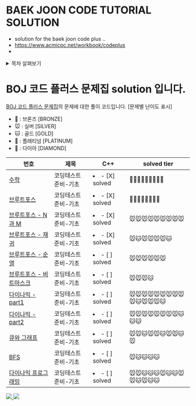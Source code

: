 ﻿# BAEK JOON CODE TUTORIAL SOLUTION

- solution for the baek joon code plus ..
- https://www.acmicpc.net/workbook/codeplus
- 
<!-- TABLE OF CONTENTS -->
<details>
  <summary>목차 살펴보기</summary>
  <ol>
    <li>
      <a href="#1">코딩테스트 준비-기초</a>
      <ul>
        <li><a href="#built-with">수학</a></li>
        <li><a href="#built-with">브루트포스</a></li>
        <li><a href="#built-with">브루트포스 - N 과 M</a></li>
        <li><a href="#built-with">브루트포스 - 재귀</a></li>
        <li><a href="#built-with">브루트포스 - 순열</a></li>
        <li><a href="#built-with">브루트포스 - 비트마스크</a></li>
        <li><a href="#built-with">다이나믹 - part1</a></li>
        <li><a href="#built-with">다이나믹 - part2</a></li>
        <li><a href="#built-with">큐와 그래프</a></li>
        <li><a href="#built-with">BFS 알고리즘</a></li>
      </ul>
    </li>
    <li><a href="#2">코딩테스트 준비-연습</a></li>
    <li><a href="#2">코딩테스트 준비-문제</a></li>
  </ol>
</details>

# BOJ 코드 플러스 문제집 solution 입니다.

[BOJ 코드 플러스 문제집](https://www.acmicpc.net/workbook/codeplus)의 문제에 대한 풀이 코드입니다.
[문제별 난이도 표시]
- 🐻 : 브론즈 [BRONZE]
- 🐭 : 실버 [SILVER]
- 🐱 : 골드 [GOLD]
- 🦕 : 플래티넘 [PLATINUM]
- 🐳 : 다이아 [DIAMOND]

| 번호                                                            | 제목                  |   C++ | solved tier |
| --------------------------------------------------------------- | --------------------- | ----- | ----------- |
| [수학](https://www.acmicpc.net/workbook/view/9370)              | 코딩테스트 준비-기초  | <li>- [X] solved </li> |🐻🐭🐭🐭🐱🐭🐭🐭🐭|
| [브루트포스](https://www.acmicpc.net/workbook/view/9371)        | 코딩테스트 준비-기초  | <li>- [X] solved </li> |🐻🐭🐭🐱🐱🐭🐭🐭|
| [브루트포스 - N과 M](https://www.acmicpc.net/workbook/view/9372)| 코딩테스트 준비-기초  | <li>- [X] solved </li> |🐭🐭🐭🐭🐭🐭🐭🐭🐭|
| [브루트포스 - 재귀](https://www.acmicpc.net/workbook/view/9373) | 코딩테스트 준비-기초  | <li>- [X] solved </li> |🐭🐱🐭🐭🐭🐭🐱|
| [브루트포스 - 순열](https://www.acmicpc.net/workbook/view/9374) | 코딩테스트 준비-기초  | <li>- [ ] solved </li> |🐭🐭🐭🐭🐭🐭|
| [브루트포스 - 비트마스크](https://www.acmicpc.net/workbook/view/9375) | 코딩테스트 준비-기초  | <li>- [ ] solved </li> |🐭🐭🐭🐱|
| [다이나믹 - part1](https://www.acmicpc.net/workbook/view/9376) | 코딩테스트 준비-기초  | <li>- [ ] solved </li> |🐭🐭🐭🐭🐭🐭🐭🐭🐭🐭🐱🐭🐭🐭🐱|
| [다이나믹 - part2](https://www.acmicpc.net/workbook/view/9377) | 코딩테스트 준비-기초  | <li>- [ ] solved </li> |🐭🐭🐭🐭🐭🐭🐭🐭🐱🐱🐱|
| [큐와 그래프](https://www.acmicpc.net/workbook/view/9378) | 코딩테스트 준비-기초  | <li>- [ ] solved </li> |🐭🐭🐱🐭🐭🐱🐭🐭🐱🐭|
| [BFS ](https://www.acmicpc.net/workbook/view/9379) | 코딩테스트 준비-기초  | <li>- [ ] solved </li> |🐭🐱🐱🐱🐱|
| [다이나믹 프로그래밍](https://www.acmicpc.net/workbook/view/9377) | 코딩테스트 준비-기초  | <li>- [ ] solved </li> |🐭🐭🐱🐱🐱🐭🐱🐱🐭🐭🐱🐭🐱🐱|

<a href="mailto:sangin0829@gmail.com" target="_blank">
  <img src="https://img.shields.io/badge/Email-sangin0829%40gmail.com-yellow">
</a>
<a href="https://guru.tistory.com/" target="_blank">
  <img src="https://img.shields.io/badge/Blog-https%3A%2F%2Fguru.tistory.com-green">
</a>
